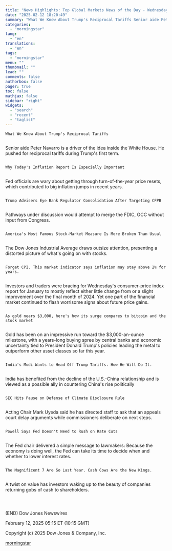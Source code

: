 ```yaml
---
title: "News Highlights: Top Global Markets News of the Day - Wednesday at 5 AM ET"
date: "2025-02-12 18:20:49"
summary: "What We Know About Trump's Reciprocal Tariffs Senior aide Peter Navarro is a driver of the idea inside the White House. He pushed for reciprocal tariffs during Trump's first term. Why Today's Inflation Report Is Especially Important Fed officials are wary about getting through turn-of-the-year price resets, which contributed to..."
categories:
  - "morningstar"
lang:
  - "en"
translations:
  - "en"
tags:
  - "morningstar"
menu: ""
thumbnail: ""
lead: ""
comments: false
authorbox: false
pager: true
toc: false
mathjax: false
sidebar: "right"
widgets:
  - "search"
  - "recent"
  - "taglist"
---
```


```
What We Know About Trump's Reciprocal Tariffs 
 
```

Senior aide Peter Navarro is a driver of the idea inside the White House. He pushed for reciprocal tariffs during Trump's first term.

```
 
Why Today's Inflation Report Is Especially Important 
 
```

Fed officials are wary about getting through turn-of-the-year price resets, which contributed to big inflation jumps in recent years.

```
 
Trump Advisers Eye Bank Regulator Consolidation After Targeting CFPB 
 
```

Pathways under discussion would attempt to merge the FDIC, OCC without input from Congress.

```
 
America's Most Famous Stock-Market Measure Is More Broken Than Usual 
 
```

The Dow Jones Industrial Average draws outsize attention, presenting a distorted picture of what's going on with stocks.

```
 
Forget CPI. This market indicator says inflation may stay above 2% for years. 
 
```

Investors and traders were bracing for Wednesday's consumer-price index report for January to mostly reflect either little change from or a slight improvement over the final month of 2024. Yet one part of the financial market continued to flash worrisome signs about future price gains.

```
 
As gold nears $3,000, here's how its surge compares to bitcoin and the stock market 
 
```

Gold has been on an impressive run toward the $3,000-an-ounce milestone, with a years-long buying spree by central banks and economic uncertainty tied to President Donald Trump's policies leading the metal to outperform other asset classes so far this year.

```
 
India's Modi Wants to Head Off Trump Tariffs. How He Will Do It. 
 
```

India has benefited from the decline of the U.S.-China relationship and is viewed as a possible ally in countering China's rise politically

```
 
SEC Hits Pause on Defense of Climate Disclosure Rule 
 
```

Acting Chair Mark Uyeda said he has directed staff to ask that an appeals court delay arguments while commissioners deliberate on next steps.

```
 
Powell Says Fed Doesn't Need to Rush on Rate Cuts 
 
```

The Fed chair delivered a simple message to lawmakers: Because the economy is doing well, the Fed can take its time to decide when and whether to lower interest rates.

```
 
The Magnificent 7 Are So Last Year. Cash Cows Are the New Kings. 
 
```

A twist on value has investors waking up to the beauty of companies returning gobs of cash to shareholders.

```
 
 
```

(END) Dow Jones Newswires

February 12, 2025 05:15 ET (10:15 GMT)

Copyright (c) 2025 Dow Jones & Company, Inc.

[morningstar](https://www.morningstar.com/news/dow-jones/202502123952/news-highlights-top-global-markets-news-of-the-day-wednesday-at-5-am-et)
